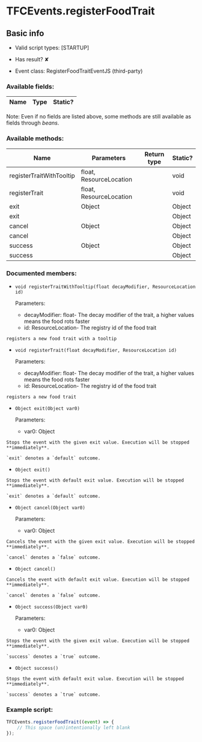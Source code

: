 # TFCEvents.registerFoodTrait

## Basic info

- Valid script types: [STARTUP]

- Has result? ✘

- Event class: RegisterFoodTraitEventJS (third-party)

### Available fields:

| Name | Type | Static? |
| ---- | ---- | ------- |

Note: Even if no fields are listed above, some methods are still available as fields through *beans*.

### Available methods:

| Name | Parameters | Return type | Static? |
| ---- | ---------- | ----------- | ------- |
| registerTraitWithTooltip | float, ResourceLocation |  | void | ✘ |
| registerTrait | float, ResourceLocation |  | void | ✘ |
| exit | Object |  | Object | ✘ |
| exit |  |  | Object | ✘ |
| cancel | Object |  | Object | ✘ |
| cancel |  |  | Object | ✘ |
| success | Object |  | Object | ✘ |
| success |  |  | Object | ✘ |


### Documented members:

- `void registerTraitWithTooltip(float decayModifier, ResourceLocation id)`

  Parameters:
  - decayModifier: float- The decay modifier of the trait, a higher values means the food rots faster
  - id: ResourceLocation- The registry id of the food trait

```
registers a new food trait with a tooltip
```

- `void registerTrait(float decayModifier, ResourceLocation id)`

  Parameters:
  - decayModifier: float- The decay modifier of the trait, a higher values means the food rots faster
  - id: ResourceLocation- The registry id of the food trait

```
registers a new food trait
```

- `Object exit(Object var0)`

  Parameters:
  - var0: Object

```
Stops the event with the given exit value. Execution will be stopped **immediately**.

`exit` denotes a `default` outcome.
```

- `Object exit()`
```
Stops the event with default exit value. Execution will be stopped **immediately**.

`exit` denotes a `default` outcome.
```

- `Object cancel(Object var0)`

  Parameters:
  - var0: Object

```
Cancels the event with the given exit value. Execution will be stopped **immediately**.

`cancel` denotes a `false` outcome.
```

- `Object cancel()`
```
Cancels the event with default exit value. Execution will be stopped **immediately**.

`cancel` denotes a `false` outcome.
```

- `Object success(Object var0)`

  Parameters:
  - var0: Object

```
Stops the event with the given exit value. Execution will be stopped **immediately**.

`success` denotes a `true` outcome.
```

- `Object success()`
```
Stops the event with default exit value. Execution will be stopped **immediately**.

`success` denotes a `true` outcome.
```



### Example script:

```js
TFCEvents.registerFoodTrait((event) => {
	// This space (un)intentionally left blank
});
```

